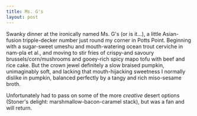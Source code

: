 ```yaml
---
title: Ms. G's
layout: post
---
```


Swanky dinner at the ironically named Ms. G's (or is it...), a little Asian-fusion tripple-decker number just round my corner in Potts Point.
Beginning with a sugar-sweet umeshu and mouth-watering ocean trout cerviche in nam-pla et al., and moving to stir fries of crispy-and savoury brussels/corn/mushrooms and gooey-rich spicy mapo tofu with beef and rice cake.
But the crown jewel definitely a slow braised pumpkin, unimaginably soft, and lacking that mouth-hijacking sweetness I normally dislike in pumpkin, balanced perfectly by a tangy and rich miso-sesame broth.

Unfortunately had to pass on some of the more *creative* desert options (Stoner's delight: marshmallow-bacon-caramel stack), but was a fan and will return.
